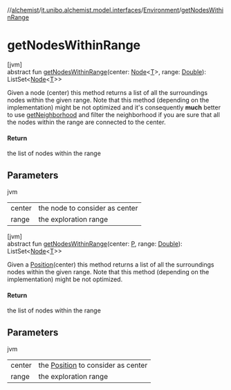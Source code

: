 //[alchemist](../../../index.md)/[it.unibo.alchemist.model.interfaces](../index.md)/[Environment](index.md)/[getNodesWithinRange](get-nodes-within-range.md)

# getNodesWithinRange

[jvm]\
abstract fun [getNodesWithinRange](get-nodes-within-range.md)(center: [Node](../-node/index.md)<[T](../-action/index.md)>, range: [Double](https://kotlinlang.org/api/latest/jvm/stdlib/kotlin/-double/index.html)): ListSet<[Node](../-node/index.md)<[T](../-action/index.md)>>

Given a node (center) this method returns a list of all the surroundings nodes within the given range. Note that this method (depending on the implementation) might be not optimized and it's consequently **much** better to use [getNeighborhood](get-neighborhood.md) and filter the neighborhood if you are sure that all the nodes within the range are connected to the center.

#### Return

the list of nodes within the range

## Parameters

jvm

| | |
|---|---|
| center | the node to consider as center |
| range | the exploration range |

[jvm]\
abstract fun [getNodesWithinRange](get-nodes-within-range.md)(center: [P](../-layer/index.md), range: [Double](https://kotlinlang.org/api/latest/jvm/stdlib/kotlin/-double/index.html)): ListSet<[Node](../-node/index.md)<[T](../-action/index.md)>>

Given a [Position](../-position/index.md)(center) this method returns a list of all the surroundings nodes within the given range. Note that this method (depending on the implementation) might be not optimized.

#### Return

the list of nodes within the range

## Parameters

jvm

| | |
|---|---|
| center | the [Position](../-position/index.md) to consider as center |
| range | the exploration range |
